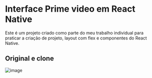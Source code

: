# Interface Prime video em React Native
Este é um projeto criado como parte do meu trabalho individual para praticar a criação de projeto, layout com flex e componentes do React Native.


## Original e clone
![image](https://github.com/LeoEsplinio/P1-react-native/assets/162380833/e6d3e0d0-ae13-4960-87ef-417b308e02c6)



